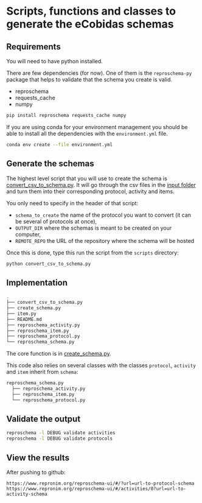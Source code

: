 # Scripts, functions and classes to generate the eCobidas schemas

## Requirements

You will need to have python installed.

There are few dependencies (for now). One of them is the `reproschema-py`
package that helps to validate that the schema you create is valid.

-   reproschema
-   requests_cache
-   numpy

```bash
pip install reproschema requests_cache numpy
```

If you are using conda for your environment management you should be able to
install all the dependencies with the `environment.yml` file.

```bash
conda env create --file environment.yml
```

## Generate the schemas

The highest level script that you will use to create the schema is
[convert_csv_to_schema.py](./convert_csv_to_schema.py). It will go through the
csv files in the [input folder](../inputs/csv/) and turn them into their
corresponding protocol, activity and items.

You only need to specify in the header of that script:

-   `schema_to_create` the name of the protocol you want to convert (it can be
    several of protocols at once),
-   `OUTPUT_DIR` where the schemas is meant to be created on your computer,
-   `REMOTE_REPO` the URL of the repository where the schema will be hosted

Once this is done, type this run the script from the `scripts` directory:

```bash
python convert_csv_to_schema.py
```

## Implementation

```bash
.
├── convert_csv_to_schema.py
├── create_schema.py
├── item.py
├── README.md
├── reproschema_activity.py
├── reproschema_item.py
├── reproschema_protocol.py
└── reproschema_schema.py

```

The core function is in [create_schema.py](./create_schema.py).

This code also relies on several classes with the classes `protocol`, `activity`
and `item` inherit from `schema`:

```bash
reproschema_schema.py
  ├── reproschema_activity.py
  ├── reproschema_item.py
  └── reproschema_protocol.py
```

## Validate the output

```bash
reproschema -l DEBUG validate activities
reproschema -l DEBUG validate protocols
```

## View the results

After pushing to github:

```
https://www.repronim.org/reproschema-ui/#/?url=url-to-protocol-schema
https://www.repronim.org/reproschema-ui/#/activities/0?url=url-to-activity-schema
```
